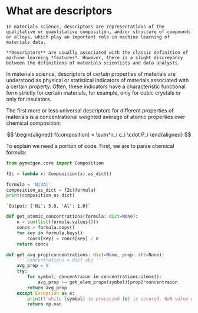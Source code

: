 # What are descriptors

```note
In materials science, descriptors are representations of the qualitative or quantitative composition, and/or structure of compounds or alloys, which play an important role in machine learning of materials data.
```

```warning
**Descriptors** are usually associated with the classic definition of machine learning *features*. However, there is a slight discrepancy between the definitions of materials scientists and data analysts. 
```

In materials science, descriptors of certain properties of materials are understood as physical or statistical indicators of materials associated with a certain property. Often, these indicators have a characteristic functional form strictly for certain materials, for example, only for cubic crystals or only for insulators.

The first more or less universal descriptors for different properties of materials is a concentrational weighted average of atomic properties over chemical composition: 

$$
\begin{aligned}
    f(composition) = \sum^n_i c_i \cdot P_i
\end{aligned}
$$

To explain we need a portion of code. 
First, we are to parse chemical formula:
```python
from pymatgen.core import Composition

f2c = lambda x: Composition(x).as_dict()

formula = 'Ni3Al'
composition_as_dict = f2c(formula)
print(composition_as_dict)
```

```note
`Output: {'Ni': 3.0, 'Al': 1.0}`
```

```python
def get_atomic_concentrations(formula: dict=None):
    n = sum(list(formula.values()))
    concs = formula.copy()
    for key in formula.keys():
        concs[key] = concs[key] / n
    return concs
```

```python
def get_avg_prop(concentrations: dict=None, prop: str=None):
    ''' concentrations = dict obj '''
    avg_prop = 0
    try:
        for symbol, concentraion in concentrations.items():
            avg_prop += get_elem_props(symbol)[prop]*concentraion
        return avg_prop
    except Exception as e:
        print(f'while {symbol} is processed {e} is occured. NaN value will be returned!')
        return np.nan
```
